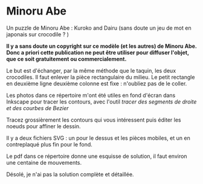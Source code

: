 # Minoru Abe
 Un puzzle de Minoru Abe : Kuroko and Dairu (sans doute un jeu de mot en japonais sur crocodile ? )


**Il y a sans doute un copyright sur ce modèle (et les autres) de Minoru Abe. Donc a priori cette
publication ne peut être utiliser pour diffuser l'objet, que ce soit gratuitement ou commercialement.** 

Le but est d'échanger, par la même méthode que le taquin, les deux crocodiles. Il faut enlever 
la pièce rectangulaire du milieu. 
Le petit rectangle en deuxième ligne deuxième colonne est fixe : n'oubliez pas de le coller. 

Les photos dans ce répertoire m'ont été utiles en fond d'écran dans Inkscape pour tracer les contours, 
avec l'outil *tracer des segments de droite et des courbes de Bezier*

Tracez grossièrement les contours qui vous intéressent puis éditer les noeuds pour affiner le dessin. 

Il y a deux fichiers SVG : un pour le dessus et les pièces mobiles, et un en contreplaqué plus fin pour le fond. 

Le pdf dans ce répertoire donne une esquisse de solution, il faut environ une centaine de mouvements. 

Désolé, je n'ai pas la solution complète et détaillée. 

